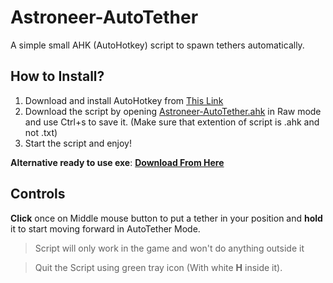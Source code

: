 # Astroneer-AutoTether
A simple small AHK (AutoHotkey) script to spawn tethers automatically.

## How to Install?

 1. Download and install AutoHotkey from [This Link](autohotkey.com)
 2. Download the script by opening [Astroneer-AutoTether.ahk](https://github.com/Rayan-Refoua/Astroneer-AutoTether/blob/master/Astroneer-AutoTether.ahk "Astroneer-AutoTether.ahk") in Raw mode and use Ctrl+s to save it. (Make sure that extention of script is .ahk and not .txt)
 3. Start the script and enjoy!

**Alternative ready to use exe**: **[Download From Here](https://github.com/Rayan-Refoua/Astroneer-AutoTether/releases)**

## Controls
**Click** once on Middle mouse button to put a tether in your position and **hold** it to start moving forward in AutoTether Mode.


> Script will only work in the game and won't do anything outside it

> Quit the Script using green tray icon (With white **H** inside it).

